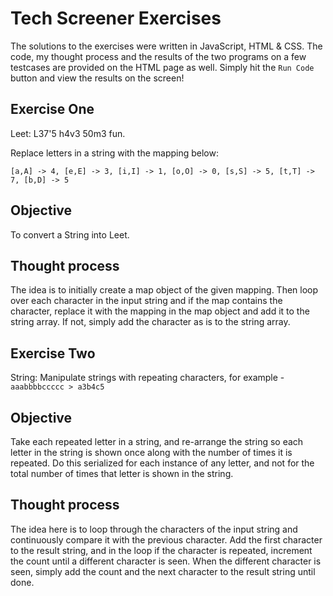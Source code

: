 # Tech Screener Exercises

The solutions to the exercises were written in JavaScript, HTML & CSS. The code, my thought process and the results of the two programs on a few testcases are provided on the HTML page as well. Simply hit the `Run Code` button and view the results on the screen!

## Exercise One

Leet: L37'5 h4v3 50m3 fun.

Replace letters in a string with the mapping below: 

`[a,A] -> 4, [e,E] -> 3, [i,I] -> 1, [o,O] -> 0, [s,S] -> 5, [t,T] -> 7, [b,D] -> 5`

## Objective

To convert a String into Leet.

## Thought process

The idea is to initially create a map object of the given mapping. Then loop over each character in the input string and if the map contains the character, replace it with the mapping in the map object and add it to the string array. If not, simply add the character as is to the string array.

## Exercise Two

String: Manipulate strings with repeating characters, for example - `aaabbbbccccc > a3b4c5`

## Objective

Take each repeated letter in a string, and re-arrange the string so each letter in the string is shown once along with the number of times it is repeated. Do this serialized for each instance of any letter, and not for the total number of times that letter is shown in the string.

## Thought process

The idea here is to loop through the characters of the input string and continuously compare it with the previous character. Add the first character to the result string, and in the loop if the character is repeated, increment the count until a different character is seen. When the different character is seen, simply add the count and the next character to the result string until done.